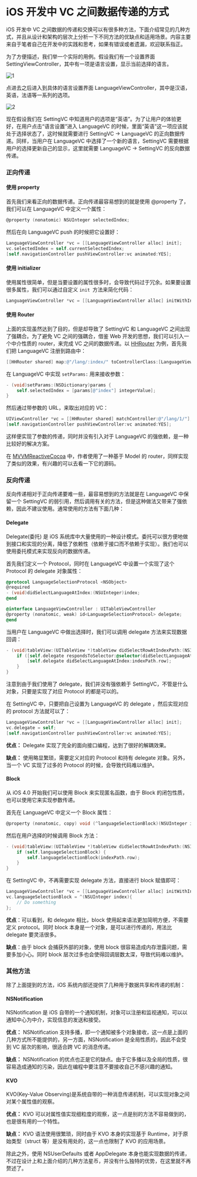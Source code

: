iOS 开发中 VC 之间数据传递的方式
============================

iOS 开发中 VC 之间数据的传递和交换可以有很多种方法，下面介绍常见的几种方式，并且从设计和架构的层次上分析一下不同方法的优缺点和适用场景。内容主要来自于笔者自己在开发中的实践和思考，如果有错误或者遗漏，欢迎联系指正。

为了方便描述，我们举一个实际的用例。假设我们有一个设置界面 SettingViewController，其中有一项是语言设置，显示当前选择的语言。

![1](../img/ios-vc-data/1.png)

点进去之后进入到具体的语言设置界面 LanguageViewController，其中是汉语，英语，法语等一系列的选项。

![2](../img/ios-vc-data/2.png)

现在假设我们在 SettingVC 中知道用户的选项是“英语”。为了让用户的体验更好，在用户点击“语言设置”进入 LanguageVC 的时候，里面“英语”这一项应该就处于选择状态了，这时候就需要进行 SettingVC -> LanguageVC 的正向数据传递。同样，当用户在 LanguageVC 中选择了一个新的语言，SettingVC 需要根据用户的选择更新自己的显示，这里就需要 LanguageVC -> SettingVC 的反向数据传递。

### 正向传递

#### 使用 property

首先我们来看正向的数据传递。正向传递最容易想到的就是使用 @property 了，我们可以在 LanguageVC 中定义一个属性：

```objective-c
@property (nonatomic) NSUInteger selectedIndex;
```

然后在向 LanguageVC push 的时候把它设置好：

```objective-c
LanguageViewController *vc = [[LanguageViewController alloc] init];
vc.selectedIndex = self.currentSelectedIndex;
[self.navigationController pushViewController:vc animated:YES];
```

#### 使用 initializer

使用属性很简单，但是当要设置的属性很多时，会导致代码过于冗余。如果要设置很多属性，我们可以通过自定义 `init `方法来简化代码：

```objective-c
LanguageViewController *vc = [[LanguageViewController alloc] initWithIndex:self.currentSelectedIndex name:self.languageName];
```

#### 使用 Router

上面的实现虽然达到了目的，但是却导致了 SettingVC 和 LanguageVC 之间出现了强耦合。为了避免 VC 之间的强耦合，借鉴 Web 开发的思想，我们可以引入一个中介性质的 router，来完成 VC 之间的数据传递。以 [HHRouter](https://github.com/Huohua/HHRouter) 为例，首先我们把 LanguageVC 注册到路由中：

```objective-c
[[HHRouter shared] map:@"/lang/:index/" toControllerClass:[LanguageViewController class]];
```
在 LanguageVC 中实现 `setParams:` 用来接收参数：

```objective-c
- (void)setParams:(NSDictionary)params {
    self.selectedIndex = [params[@"index"] integerValue];
}
```
然后通过带参数的 URL，来取出对应的 VC：

```objective-c
UIViewController *vc = [[HHRouter shared] matchController:@"/lang/1/"];
[self.navigationController pushViewController:vc animated:YES];
```

这样便实现了参数的传递，同时并没有引入对于 LanguageVC 的强依赖，是一种比较好的解决方案。

在 [MVVMReactiveCocoa](https://github.com/leichunfeng/MVVMReactiveCocoa) 中，作者使用了一种基于 Model 的 router，同样实现了类似的效果，有兴趣的可以去看一下它的源码。

### 反向传递

反向传递相对于正向传递要难一些，最容易想到的方法就是在 LanguageVC 中保留一个 SettingVC 的弱引用，然后调用有关的方法，但是这种做法又带来了强依赖，因此不建议使用。通常使用的方法有下面几种：

#### Delegate

Delegate(委托) 是 iOS 系统库中大量使用的一种设计模式。委托可以很方便地做到接口和实现的分离，降低了依赖性（依赖于接口而不依赖于实现）。我们也可以使用委托模式来实现反向的数据传递。

首先我们定义一个 Protocol，同时在 LanguageVC 中设置一个实现了这个 Protocol 的 delegate 对象属性：

```objective-c
@protocol LanguageSelectionProtocol <NSObject>
@required
- (void)didSelectLanguageAtIndex:(NSUInteger)index;
@end

@interface LanguageViewController : UITableViewController
@property (nonatomic, weak) id<LanguageSelectionProtocol> delegate;
@end
```

当用户在 LanguageVC 中做出选择时，我们可以调用 delegate 方法来实现数据回调：

```objective-c
- (void)tableView:(UITableView *)tableView didSelectRowAtIndexPath:(NSIndexPath *)indexPath {
    if ([self.delegate respondsToSelector:@selector(didSelectLanguageAtIndex:)]) {
        [self.delegate didSelectLanguageAtIndex:indexPath.row];
    }
}
```

注意到由于我们使用了 delegate，我们并没有强依赖于 SettingVC，不管是什么对象，只要是实现了对应 Protocol 的都是可以的。

在 SettingVC 中，只要把自己设置为 LanguageVC 的 delegate ，然后实现对应的 protocol 方法就可以了：

```objective-c
LanguageViewController *vc = [[LanguageViewController alloc] init];
vc.delegate = self;
[self.navigationController pushViewController:vc animated:YES];
```

**优点：** Delegate 实现了完全的面向接口编程，达到了很好的解耦效果。

**缺点：** 使用略显繁琐，需要定义对应的 Protocol 和持有 delegate 对象。另外，当一个 VC 实现了过多的 Protocol 的时候，会导致代码难以维护。

#### Block

从 iOS 4.0 开始我们可以使用 Block 来实现匿名函数，由于 Block 的闭包性质，也可以使用它来实现参数传递。

首先在 LanguageVC 中定义一个 Block 属性：

```objective-c
@property (nonatomic, copy) void (^languageSelectionBlock)(NSUInteger index);
```

然后在用户选择的时候调用 Block 方法：

```objective-c
- (void)tableView:(UITableView *)tableView didSelectRowAtIndexPath:(NSIndexPath *)indexPath {
    if (self.languageSelectionBlock) {
        self.languageSelectionBlock(indexPath.row);
    }
}
```

在 SettingVC 中，不再需要实现 delegate 方法，直接进行 block 赋值即可：

```objective-c
LanguageViewController *vc = [[LanguageViewController alloc] initWithIndex:self.currentSelectedIndex];
vc.languageSelectionBlock = ^(NSUInteger index){
    // Do something
};
```

**优点**：可以看到，和 delegate 相比，block 使用起来语法更加简明方便，不需要定义 protocol。同时 block 本身是一个对象，是可以进行传递的，用法比 delegate 要灵活很多。

**缺点**：由于 block 会捕获外部的对象，使用 block 很容易造成内存泄露问题，需要多加小心。同时 block 层次过多也会使得回调层数太深，导致代码难以维护。

### 其他方法

除了上面提到的方法，iOS 系统内部还提供了几种用于数据共享和传递的机制：

#### NSNotification

NSNotification 是 iOS 自带的一个通知机制，对象可以注册和监视通知，可以以通知中心为中介，实现信息的发送和接受。

**优点：** NSNotification 支持多播，即一个通知被多个对象接收，这一点是上面的几种方式所不能提供的，另一方面，NSNotification 是全局性质的，因此不会受到 VC 层次的影响，很适合跨 VC 的消息传递。

**缺点：** NSNotification 的优点也正是它的缺点。由于它多播以及全局的性质，很容易造成通知的污染，因此在编程中要注意不要接收自己不感兴趣的通知。

#### KVO

KVO(Key-Value Observing)是系统自带的一种消息传递机制，可以实现对象之间对某个属性值的观察。

**优点：** KVO 可以对属性值实现细粒度的观察，这一点是别的方法不容易做到的，也是很有用的一个特性。

**缺点：** KVO 语法使用很繁琐，同时由于 KVO 本身的实现基于 Runtime，对于原始类型（struct 等）是没有用处的，这一点也限制了 KVO 的应用场景。

除此之外，使用 NSUserDefaults 或者 AppDelegate 本身也能实现数据的传递，不过在设计上和上面介绍的几种方法星币，并没有什么独特的优势，在这里就不再赘述了。
